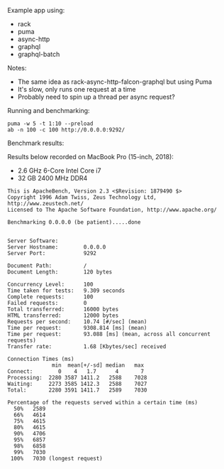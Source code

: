 Example app using:
  * rack
  * puma
  * async-http
  * graphql
  * graphql-batch

Notes:
  * The same idea as rack-async-http-falcon-graphql but using Puma
  * It's slow, only runs one request at a time
  * Probably need to spin up a thread per async request?

Running and benchmarking:

    puma -w 5 -t 1:10 --preload
    ab -n 100 -c 100 http://0.0.0.0:9292/

Benchmark results:

Results below recorded on MacBook Pro (15-inch, 2018):
  * 2.6 GHz 6-Core Intel Core i7
  * 32 GB 2400 MHz DDR4


```
This is ApacheBench, Version 2.3 <$Revision: 1879490 $>
Copyright 1996 Adam Twiss, Zeus Technology Ltd, http://www.zeustech.net/
Licensed to The Apache Software Foundation, http://www.apache.org/

Benchmarking 0.0.0.0 (be patient).....done


Server Software:
Server Hostname:        0.0.0.0
Server Port:            9292

Document Path:          /
Document Length:        120 bytes

Concurrency Level:      100
Time taken for tests:   9.309 seconds
Complete requests:      100
Failed requests:        0
Total transferred:      16000 bytes
HTML transferred:       12000 bytes
Requests per second:    10.74 [#/sec] (mean)
Time per request:       9308.814 [ms] (mean)
Time per request:       93.088 [ms] (mean, across all concurrent requests)
Transfer rate:          1.68 [Kbytes/sec] received

Connection Times (ms)
              min  mean[+/-sd] median   max
Connect:        0    4   1.7      4       7
Processing:  2280 3587 1411.2   2588    7028
Waiting:     2273 3585 1412.3   2588    7027
Total:       2280 3591 1411.7   2589    7030

Percentage of the requests served within a certain time (ms)
  50%   2589
  66%   4614
  75%   4615
  80%   4615
  90%   4706
  95%   6857
  98%   6858
  99%   7030
 100%   7030 (longest request)
```
